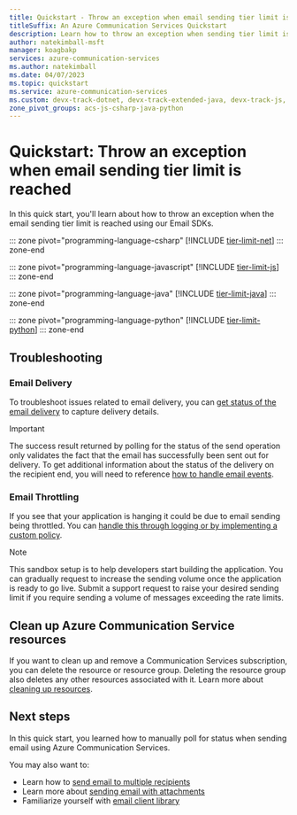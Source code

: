 ```yaml
---
title: Quickstart - Throw an exception when email sending tier limit is reached using Azure Communication Service
titleSuffix: An Azure Communication Services Quickstart
description: Learn how to throw an exception when sending tier limit is reached using Azure Communication Services.
author: natekimball-msft
manager: koagbakp
services: azure-communication-services
ms.author: natekimball
ms.date: 04/07/2023
ms.topic: quickstart
ms.service: azure-communication-services
ms.custom: devx-track-dotnet, devx-track-extended-java, devx-track-js, devx-track-python
zone_pivot_groups: acs-js-csharp-java-python
---
```


# Quickstart: Throw an exception when email sending tier limit is reached

In this quick start, you'll learn about how to throw an exception when the email sending tier limit is reached using our Email SDKs.

::: zone pivot="programming-language-csharp"
[!INCLUDE [tier-limit-net](./includes/tier-limit-net.md)]
::: zone-end

::: zone pivot="programming-language-javascript"
[!INCLUDE [tier-limit-js](./includes/tier-limit-js.md)]
::: zone-end

::: zone pivot="programming-language-java"
[!INCLUDE [tier-limit-java](./includes/tier-limit-java.md)]
::: zone-end

::: zone pivot="programming-language-python"
[!INCLUDE [tier-limit-python](./includes/tier-limit-python.md)]
::: zone-end

## Troubleshooting

### Email Delivery

To troubleshoot issues related to email delivery, you can [get status of the email delivery](../handle-email-events.md) to capture delivery details.

> [!IMPORTANT]
> The success result returned by polling for the status of the send operation only validates the fact that the email has successfully been sent out for delivery. To get additional information about the status of the delivery on the recipient end, you will need to reference [how to handle email events](../handle-email-events.md).

### Email Throttling

If you see that your application is hanging it could be due to email sending being throttled. You can [handle this through logging or by implementing a custom policy](../send-email-advanced/throw-exception-when-tier-limit-reached.md).

> [!NOTE]
> This sandbox setup is to help developers start building the application. You can gradually request to increase the sending volume once the application is ready to go live. Submit a support request to raise your desired sending limit if you require sending a volume of messages exceeding the rate limits.

## Clean up Azure Communication Service resources

If you want to clean up and remove a Communication Services subscription, you can delete the resource or resource group. Deleting the resource group also deletes any other resources associated with it. Learn more about [cleaning up resources](../../create-communication-resource.md#clean-up-resources).

## Next steps

In this quick start, you learned how to manually poll for status when sending email using Azure Communication Services.

You may also want to:

 - Learn how to [send email to multiple recipients](./send-email-to-multiple-recipients.md)
 - Learn more about [sending email with attachments](./send-email-with-attachments.md)
 - Familiarize yourself with [email client library](../../../concepts/email/sdk-features.md)
